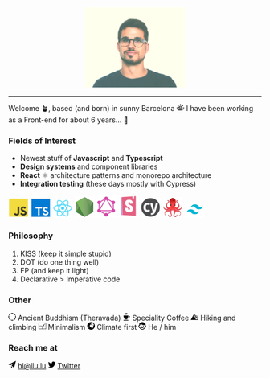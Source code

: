 <div align="center"><img src="./images/me.png" width="200" /></div>

---

Welcome 🪴, based (and born) in sunny Barcelona <img src="./images/sun.png" width="15" aria-label="Sun icon" /> I have been working as a Front-end for about 6 years... 💭

### Fields of Interest

- Newest stuff of **Javascript** and **Typescript**
- **Design systems** and component libraries
- **React** ⚛ architecture patterns and monorepo architecture
- **Integration testing** (these days mostly with Cypress)

<img src="./images/js.png" width="40" aria-label="Javascript logo" />
<img src="./images/ts.png" width="40" aria-label="Typescript logo" />
<img src="./images/react.png" width="40" aria-label="React logo" />
<img src="./images/node.png" width="39" aria-label="Node logo" />
<img src="./images/gql.png" width="40" aria-label="GraphQL logo" />
<img src="./images/storybook.png" width="40" aria-label="Storybooks logo" />
<img src="./images/cy.png" width="40" aria-label="Cypress logo" />
<img src="./images/testing-lib.png" width="40" aria-label="RTL logo" />
<img src="./images/tw.png" width="40" aria-label="Tailwind logo" />

### Philosophy

1. KISS (keep it simple stupid)
2. DOT (do one thing well)
3. FP (and keep it light)
4. Declarative > Imperative code

### Other

<img src="./images/wheel.png" width="15" aria-label="Wheel icon" /> Ancient Buddhism (Theravada)
<img src="./images/coffee.png" width="15" aria-label="Coffee  icon" /> Speciality Coffee
<img src="./images/mountain.png" width="15" aria-label="Mountain icon" /> Hiking and climbing
<img src="./images/min.png" width="15" aria-label="Rectangle icon" /> Minimalism
<img src="./images/earth.png" width="15" aria-label="Earth icon" /> Climate first
<img src="./images/him.png" width="15" aria-label="Boy icon" /> He / him

### Reach me at

<img src="./images/mail.png" width="15" /> [hi@llu.lu](mailto:hi@llu.lu)
<img src="./images/twitter.png" width="15" /> [Twitter](https://twitter.com/_lluia)
